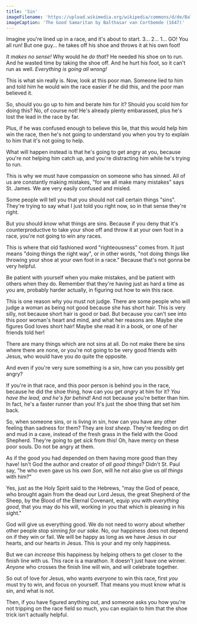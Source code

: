 ```yaml
---
title: 'Sin'
imageFilename: 'https://upload.wikimedia.org/wikipedia/commons/d/de/Balthasar_van_Cortbemde_-_The_Good_Samaritan.jpg'
imageCaption: 'The Good Samaritan by Balthasar van Cortbemde (1647)'
---
```


Imagine you're lined up in a race, and it's about to start. 3... 2... 1... GO! You all run! But one guy... he takes off his shoe and throws it at his own foot!

*It makes no sense!* Why would he *do that*? He needed his shoe on to run. And he wasted time by taking the shoe off. And he hurt his foot, so it can't run as well. *Everything is going all wrong!*

This is what sin really is. Now, look at this poor man. Someone lied to him and told him he would win the race easier if he did this, and the poor man believed it.

So, should you go up to him and berate him for it? Should you scold him for doing this? No, of course not! He's already plenty embarassed, plus he's lost the lead in the race by far.

Plus, if he was confused enough to believe this lie, that this would help him win the race, then he's not going to understand you when you try to explain to him that it's not going to help.

What will happen instead is that he's going to get angry at you, because you're not helping him catch up, and you're distracting him while he's trying to run.

This is why we must have compassion on someone who has sinned. All of us are constantly making mistakes, "for we all make many mistakes" says St. James. We are very easily confused and misled.

Some people will tell you that you should not call certain things "sins". They're trying to say what I just told you right now, so in that sense they're right.

But you should *know* what things are sins. Because if you deny that it's counterproductive to take your shoe off and throw it at your own foot in a race, you're not going to win any races.

This is where that old fashioned word "righteousness" comes from. It just means "doing things the right way", or in other words, "not doing things like throwing your shoe at your own foot in a race." Because that's not gonna be very helpful.

Be patient with yourself when you make mistakes, and be patient with others when they do. Remember that they're having just as hard a time as you are, probably harder actually, in figuring out how to win this race.

This is one reason why you must not judge. There are some people who will judge a woman as being not good because she has short hair. This is very silly, not because short hair is good or bad. But because you can't see into this poor woman's heart and mind, and what her reasons are. Maybe she figures God loves short hair! Maybe she read it in a book, or one of her friends told her!

There are many things which are not sins at all. Do not make there be sins where there are none, or you're not going to be very good friends with Jesus, who would have you do quite the opposite.

And even if you're very sure something is a sin, how can you possibly get angry?

If you're in that race, and this poor person is behind you in the race, because he did the shoe thing, how can you get *angry* at him for it? *You have the lead, and he's far behind!* And not because you're better than him. In fact, he's a faster runner than you! It's just the shoe thing that set him back.

So, when someone sins, or is living in sin, how can you have any other feeling than sadness for them? They are *lost sheep*. They're feeding on dirt and mud in a cave, instead of the fresh grass in the field with the Good Shepherd. They're going to get *sick* from this! Oh, have mercy on these poor souls. Do not be angry at them.

As if the good you had depended on them having more good than they have! Isn't God the author and creator of *all good things*? Didn't St. Paul say, "he who even gave us his *own Son*, will he not also give us *all things* with him?"

Yes, just as the Holy Spirit said to the Hebrews, "may the God of peace, who brought again from the dead our Lord Jesus, the great Shepherd of the Sheep, by the Blood of the Eternal Covenant, equip you with *everything good*, that you may do his will, working in you that which is pleasing in his sight."

God will give us everything good. We do not need to worry about whether other people stop sinning *for our sake*. No, our happiness does not depend on if they win or fail. We will be happy as long as we have Jesus in our hearts, and our hearts in Jesus. This is your and my only happiness.

But we can *increase* this happiness by helping others to get closer to the finish line with us. This race is a marathon. It doesn't just have one winner. *Anyone* who crosses the finish line will win, and will celebrate together.

So out of love for Jesus, who wants *everyone* to win this race, first *you* must try to win, and focus on yourself. That means you must know what is sin, and what is not.

Then, if you have figured anything out, and someone asks you how you're not tripping on the race field so much, you can explain to him that the shoe trick isn't actually helpful.

